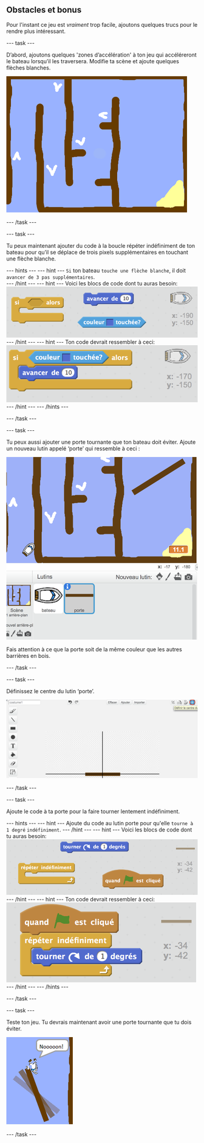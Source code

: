 ## Obstacles et bonus

Pour l'instant ce jeu est *vraiment* trop facile, ajoutons quelques trucs pour le rendre plus intéressant.

\--- task \---

D’abord, ajoutons quelques 'zones d’accélération' à ton jeu qui accéléreront le bateau lorsqu’il les traversera. Modifie ta scène et ajoute quelques flèches blanches.

![screenshot](images/boat-boost.png)

\--- /task \---

\--- task \---

Tu peux maintenant ajouter du code à la boucle répéter indéfiniment de ton bateau pour qu’il se déplace de trois pixels supplémentaires en touchant une flèche blanche.

\--- hints \--- \--- hint \--- `Si` ton bateau `touche une flèche blanche`, il doit `avancer de 3 pas supplémentaires`.  
\--- /hint \--- \--- hint \--- Voici les blocs de code dont tu auras besoin: ![screenshot](images/boat-boost-blocks.png) \--- /hint \--- \--- hint \--- Ton code devrait ressembler à ceci: ![screenshot](images/boat-boost-code.png) \--- /hint \--- \--- /hints \---

\--- /task \---

\--- task \---

Tu peux aussi ajouter une porte tournante que ton bateau doit éviter. Ajoute un nouveau lutin appelé ‘porte’ qui ressemble à ceci :

![screenshot](images/boat-gate.png)

Fais attention à ce que la porte soit de la même couleur que les autres barrières en bois.

\--- /task \---

\--- task \---

Définissez le centre du lutin ‘porte’.

![screenshot](images/boat-center.png)

\--- /task \---

\--- task \---

Ajoute le code à ta porte pour la faire tourner lentement indéfiniment.

\--- hints \--- \--- hint \--- Ajoute du code au lutin porte pour qu'elle `tourne à 1 degré` `indéfiniment`. \--- /hint \--- \--- hint \--- Voici les blocs de code dont tu auras besoin: ![screenshot](images/boat-spin-blocks.png) \--- /hint \--- \--- hint \--- Ton code devrait ressembler à ceci: ![screenshot](images/boat-spin-code.png) \--- /hint \--- \--- /hints \---

\--- /task \---

\--- task \---

Teste ton jeu. Tu devrais maintenant avoir une porte tournante que tu dois éviter.

![screenshot](images/boat-gate-test.png)

\--- /task \---